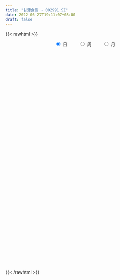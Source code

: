 ```yaml
---
title: "甘源食品 - 002991.SZ"
date: 2022-06-27T19:11:07+08:00
draft: false
---
```

{{< rawhtml >}}
    <div style="text-align: center">
        <label style="padding: 1rem;"><input style="margin-right: .5rem" type="radio" name="period" value="D" checked onclick="period_change(this)">日</label>
        <label style="padding: 1rem;"><input style="margin-right: .5rem" type="radio" name="period" value="W" onclick="period_change(this)">周</label>
        <label style="padding: 1rem;"><input style="margin-right: .5rem" type="radio" name="period" value="M" onclick="period_change(this)">月</label>
    </div>
    <div id="chart" style="height: 700px;"></div> 
    <script type="text/javascript">
        const D_v = [1069.98,306.95,333.64,505.74,1568.28,1370.31,2805.49,1505.31,1991.92,1642.0,183307.6,121573.36,100028.83,58677.5,54937.96,69866.93,44606.75,32695.87,52182.5,48475.71,38626.89,40295.44,35249.53,31366.74,54708.43,38909.88,28443.26,41679.98,21720.42,18620.05,21262.47,15954.54,16467.5,12319.33,15576.87,16632.27,8500.67,6517.7,8953.35,10732.63,6940.89,10409.53,9855.57,6125.04,6877.11,10061.97,9698.46,12466.24,11639.74,6951.44,9451.7,5184.42,14592.97,19679.51,40609.22,15702.66,9950.5,7426.32,6852.98,8890.97,10643.25,11180.83,5460.7,9355.43,7493.28,8143.28,6506.99,11325.42,5671.33,4864.04,13700.92,11274.82,10706.24,6849.2,10700.7,9390.05,6686.0,9166.0,6216.11,9399.93,15261.81,11059.69,8903.32,9504.45,18420.22,12620.0,8902.82,9781.08,12988.66,12303.63,13459.89,9414.42,12759.31,9656.66,10702.65,7345.89,8544.3,15950.74,16237.76,9450.52,9796.23,8852.28,5467.26,10423.66,10581.74,16244.84,11911.42,17457.72,9535.13,8460.43,9177.56,13133.71,11332.1,9082.05,11233.02,12767.8,13823.68,20896.38,21322.7,19530.39,13052.18,13790.77,25418.88,14693.78,22054.88,23314.25,16678.18,23390.44,24941.28,14169.0,15097.89,17269.71,20143.43,12635.41,18152.72,13381.81,13519.7,8811.53,10226.14,12341.0,9528.38,7082.82,6424.14,5402.88,7339.71,6278.14,3455.45,4865.14,5931.83,3994.0,3300.0,3853.0,4982.0,3976.0,2544.0,5085.18,6536.62,4904.0,4130.14,3496.14,2505.38,3423.8,2438.0,5972.0,4406.0,3451.14,6188.42,3638.8,4206.0,2628.14,5695.87,23917.57,7035.0,6424.84,8527.0,6039.8,17299.64,23296.21,16828.86,20195.26,17115.32,10327.92,7216.15,5059.0,7367.0,6637.0,5334.0,6174.27,5218.27,10276.14,7671.42,4907.28,5059.14,3604.0,5842.14,4788.42,5774.0,5057.0,5338.25,6044.62,4570.87,5141.9,6269.14,8349.64,11780.14,9308.77,10380.17,5880.17,8609.8,8864.0,7962.25,9662.0,8851.81,7528.14,9751.28,14536.52,8491.38,6218.14,5711.35,12304.14,7394.0,8991.16,13378.52,10046.26,6025.84,5046.52,7064.0,6187.0,8250.72,7459.8,4788.52,4548.41,5671.0,7682.1,9475.66,3942.0,3905.0,8868.04,7619.7,7962.0,7598.2,8525.4,6416.27,17526.1,13227.68,7365.24,4954.69,6220.52,5696.2,16724.59,35924.64,26897.9,14634.34,9647.82,10420.62,13778.12,8066.53,5971.0,17930.26,8955.07,9690.02,6245.02,5687.0,5765.92,7362.12,4141.16,8072.45,4404.77,7823.2,6803.83,6076.83,5265.3,4304.12,5211.12,2710.0,5254.75,3199.37,4910.92,4473.14,3317.0,3848.01,8056.67,8967.84,5201.96,4169.72,4164.14,9408.87,7024.14,4312.43,7608.0,6255.0,6533.0,4793.19,16892.66,11948.32,14943.76,16079.63,16950.81,15049.28,12208.0,24056.17,19153.18,16888.94,21102.25,25885.94,33625.47,21970.38,17405.68,23019.7,18941.64,10642.0,16308.0,12144.79,9747.02,12843.14,15633.87,26499.65,23148.46,10955.75,10198.65,7485.0,6185.54,7028.79,6628.95,3957.32,7475.9,4934.84,5685.54,7130.15,11201.93,22107.94,10698.14,30589.37,67532.24,72019.13,46963.85,31195.15,33918.89,39292.17,19354.52,19979.37,33738.45,34705.6,23820.0,17531.0,29482.82,33979.7,24326.38,20993.66,17659.52,14993.34,13479.42,26729.01,15224.38,15796.3,9115.09,15723.74,18503.43,11538.95,12332.5,12016.23,8414.29,10692.22,9327.31,7951.85,8489.61,13489.9,16527.78,15954.43,14690.02,7439.63,10245.38,9042.81,4494.08,8107.27,6276.87,14263.77,20217.4,13761.18,13982.7,10081.0,13948.92,8586.64,12985.86,8991.0,6728.61,7694.0,6616.09,8113.44,8880.13,6649.42,12040.17,17963.42,12953.17,16946.74,16164.65,9525.82,7578.03,10310.98,16135.02,19969.81,14137.87,11065.84,13744.55,8303.15,8777.06,11510.43,9798.85,11438.07,13699.97,8775.54,9708.81,9457.66,7668.06,7697.0,8314.64,16919.5,20117.37,10626.17,12163.0,10787.42,10691.31,21397.86,26695.74,16699.62,16134.48,9685.17,7890.69,12922.97,8491.22,10088.37,6808.17,5134.18,4881.0,7182.0,6205.14,4013.0,11431.24,9356.0,4722.99,4012.09,8677.9,13148.62,32042.7,20158.71,19669.0,17850.8,17576.96,18384.25,9584.34,6914.0,5582.0,6020.0,6058.62,6895.0,9464.15,6455.47,5724.01,22529.38,36252.38,25462.43]
const D_histogram = [0.0,0.3561025641,0.9516620937,1.70284814,2.5517143342,3.4587147823,4.3990535659,5.358403624,6.3303454668,7.3137237379,8.3126315676,8.6213584673,8.341682329,6.7807299136,5.3624788074,4.6727066908,3.4075813528,2.1211868764,0.1954690338,-0.3999192007,-0.6641519004,-1.508283686,-2.0746922441,-2.3604945875,-1.7046658026,-1.6518930542,-2.1879802264,-2.959232055,-3.8434690834,-4.685973939,-4.9114077219,-5.0972040582,-4.9049472489,-4.5907812529,-4.1647292405,-3.5677958892,-3.0866672171,-2.8488333119,-2.6009877997,-2.6040967424,-2.5222754802,-2.6238019269,-2.312021729,-2.1721836294,-1.8604211301,-1.46385158,-1.2051630763,-1.237077331,-1.2870990578,-1.199324673,-1.2344575373,-1.174130527,-0.8317338306,-0.8467940607,-1.4724696195,-1.7829228601,-1.8371721465,-1.7895388275,-1.6905056475,-1.5746343952,-1.4104894893,-1.0459789734,-0.7264079906,-0.2560953468,-0.0472234749,0.1924334869,0.1754553628,0.0561875358,0.0620873538,0.0528152497,-0.1008940862,-0.2634559119,-0.4103187217,-0.3970324884,-0.2218945491,-0.1486302483,-0.0731589943,-0.1832507436,-0.2024352905,-0.0527693291,0.2677555315,0.4852293835,0.7041023115,0.9197081542,1.4312978349,1.5756571908,1.5584569759,1.2580163416,0.753361469,0.2564895822,0.1728641567,0.2814057912,0.5104444696,0.5918782547,0.3894688467,0.2798892265,0.1219190279,-0.2109024836,-0.7738739981,-1.1894472949,-1.358588357,-1.3396093111,-1.2223599042,-1.0373042914,-0.669028777,-0.111797901,0.0345798973,-0.2164117986,-0.3767080874,-0.5487542117,-0.4632627626,-0.3135894511,-0.0893380988,0.1675526114,0.4233943972,0.7497177564,1.1071460221,1.6306503062,1.8403532371,1.7169304863,1.3617407392,1.1895064324,1.3233339575,1.3613566659,1.7618130985,1.7741144613,1.5767299208,1.6656576109,1.938345686,2.0720113894,1.9970446717,1.4403304305,0.6784048574,0.0815226279,-0.6590548991,-1.2228207311,-1.6032186977,-1.737238237,-1.9623945168,-1.7331727103,-1.4620704598,-1.1366688568,-1.051438755,-0.9765015681,-0.9550290086,-1.0062210929,-0.9754510985,-0.7312399352,-0.5654089323,-0.3929300621,-0.2020943155,-0.098640875,-0.129183839,-0.1569401117,-0.1122139355,-0.1160434622,0.107343659,0.2601651523,0.4016348343,0.4019371416,0.3281427693,0.4075849573,0.3980135814,0.570284708,0.6707020855,0.7626862259,0.9328072059,0.9245168835,0.7235953416,0.5467513261,0.2481568396,-0.4269205261,-0.8395684714,-1.0169604353,-1.0582558284,-0.9433014052,-0.3284084086,0.2218212883,0.658137568,0.5213265503,0.248254154,0.1000832546,0.0256120911,-0.0645521732,-0.3281575143,-0.5901793016,-0.6274440343,-0.7023321907,-0.7301814449,-0.5014234914,-0.3064730076,-0.1792477484,-0.1970968367,-0.1621774229,-0.1096845185,-0.1207926224,0.019269648,0.0897049123,0.1687620737,0.1638168303,0.1922602193,0.2314054106,0.2778696919,0.3998808716,0.5121581688,0.4504608706,0.2653346568,0.1331990218,0.0172875002,-0.1647429759,-0.3782977109,-0.5931723652,-0.7145716653,-0.7936405314,-0.7713006366,-0.5852572836,-0.5200920818,-0.3886937156,-0.2836870269,-0.2843194906,-0.3115545772,-0.3258842727,-0.220864795,-0.0900756547,-0.0301957277,0.0006766181,0.1349157436,0.1434419318,0.0998413918,0.1481567966,0.1759080389,0.2195468452,0.2033471118,0.1181186567,-0.0189405966,-0.0714919662,-0.0751776002,-0.1442352583,-0.2528706833,-0.3730215508,-0.4568653077,-0.4723108261,-0.4487430719,-0.2247984866,0.0694770426,0.2646145554,0.3497674943,0.3760394236,0.4410291388,0.8264555458,0.9005174568,0.6930769682,0.4863313955,0.3676084295,0.3266728974,0.1367832653,-0.0098281883,-0.0877823412,-0.3411405156,-0.4376616015,-0.3762160869,-0.2704542547,-0.2375700989,-0.0983842371,-0.103859165,-0.0405749695,0.1085298468,0.1916807717,0.3384636687,0.4324245077,0.5250187604,0.5743298271,0.6066577361,0.5550641225,0.4950674781,0.3501341316,0.2225813884,0.1682612324,0.092106464,0.0322136554,0.0174886185,0.0860509308,0.2081312759,0.183297615,0.1470372302,0.1607018654,0.2849861977,0.3661409364,0.3934761009,0.4453752136,0.4081028867,0.2668237559,0.1239508363,0.2476621547,0.2927356222,0.359518869,0.4872813882,0.5854677947,0.5444013554,0.4795072103,0.5845058039,0.646201901,0.7015768615,0.6974338425,0.8218159773,1.0700540944,0.9860776572,0.7847368394,0.7808909442,0.6758910167,0.5018808293,0.2638764129,0.1080413689,0.0116313781,-0.1701400075,-0.4650589754,-0.3970090313,-0.3025925661,-0.3324796743,-0.2981926505,-0.3447774729,-0.4464814505,-0.5055463279,-0.51321567,-0.5183701796,-0.6047360789,-0.5688956656,-0.5693599768,-0.5395650518,-0.3341448921,-0.0867271922,0.1065946527,0.5957812107,1.2810605869,1.6509052937,2.0111275101,2.1988997588,2.4794323435,2.2999704224,2.1471504721,1.9803231151,1.4917742067,0.9201516208,0.4366473404,-0.0598108199,-0.3678335809,-0.4597148218,-0.4332327547,-0.4886787676,-0.4963670254,-0.6978636487,-0.8331836669,-1.0692806414,-1.2758714093,-1.5178771839,-1.6670171278,-1.7080423383,-1.6088893749,-1.6435771656,-1.6768172324,-1.5753120845,-1.5199935402,-1.5670878711,-1.5657566365,-1.6071555017,-1.5074066701,-1.1486748182,-0.7057078146,-0.3776989114,0.0476319668,0.2875572631,0.449095382,0.5411612596,0.561925615,0.5081887183,0.464297783,0.8522081768,0.8566911478,0.7456588122,0.5344358798,0.2900534656,0.2833733526,0.2613733582,0.0388757207,-0.3277091689,-0.5955244464,-0.8039051504,-1.0331150987,-1.2501611684,-1.300489774,-1.2445497748,-1.3295059668,-1.2949019406,-1.2556983259,-1.1298419433,-0.9613538652,-0.6764216976,-0.4754892872,-0.2256130351,0.1048968711,0.3835039401,0.3135189936,0.1096840882,0.1891307328,0.2207278564,0.2871829174,0.1607497356,-0.0107593512,-0.2251183652,-0.3384365911,-0.3057696947,-0.2349481777,-0.0757424466,0.050277346,0.2259954506,0.395695376,0.701796913,0.7470854835,0.5858959038,0.2283757784,0.1048925467,0.0851936284,-0.2202521442,-0.3857888113,-0.1860419773,0.0322229823,0.2186706598,0.3334221099,0.4417708978,0.5534597994,0.7009691608,0.7524715523,0.7304492868,0.6548128495,0.5046486127,0.4306416044,0.3747195132,0.3590135834,0.2204624506,0.0659199395,-0.0256005117,0.0504041365,0.4155732093,0.707045997,0.8939549133,1.0602873633,1.2440683331,1.2412448865,1.1060168356,0.9376787269,0.7852695798,0.6088390201,0.4296806551,0.3191281368,0.1972939949,0.2057902115,0.100416674,-0.0455061688,0.0104414672,0.2288897177,0.4963737962]
const D_fast = [0.0,0.4451282051,1.2786032581,2.4555013394,3.9422961171,5.7139752608,7.7540774359,10.0530284,12.6075566095,15.4193658151,18.4964315367,20.9604980533,22.7662424972,22.9004725602,22.8228411558,23.3012457119,22.8880157121,22.1319179549,20.2550673706,19.559699336,19.1294286612,17.9082259541,16.823144335,15.9472183447,16.1768806789,15.8166801638,14.733597935,13.2225380926,11.3774337934,9.3634354531,7.9101497397,6.4500523889,5.4160723859,4.5825430687,3.9674127709,3.6723971499,3.3818590178,2.907484595,2.5050831572,1.850950029,1.3022024211,0.5447254927,0.2785002583,-0.1247075494,-0.2780503326,-0.2474436775,-0.2900459429,-0.6312295303,-1.0030260216,-1.2150828051,-1.5588300536,-1.7920356751,-1.6575724364,-1.8843311817,-2.8781241453,-3.6343081009,-4.147850424,-4.5476018118,-4.8711950438,-5.1489823902,-5.3374598567,-5.2344440841,-5.096475099,-4.6901862919,-4.4931202886,-4.2053549552,-4.1784692386,-4.2836901816,-4.2622685252,-4.2583368168,-4.4372696742,-4.6656954779,-4.9151379682,-5.001109857,-4.881445555,-4.8453388163,-4.7881573108,-4.9440617461,-5.0138551156,-4.8773814864,-4.4899177429,-4.1511365451,-3.7562380391,-3.310705158,-2.4412910185,-1.9030173649,-1.5306033358,-1.5165398847,-1.8328543901,-2.2656038814,-2.3060132676,-2.1271201854,-1.7704703895,-1.5410670408,-1.6461092371,-1.6857165507,-1.8132069923,-2.1987541247,-2.9551941388,-3.6681292593,-4.1769174106,-4.4928406925,-4.6811812617,-4.7554517217,-4.5544334015,-4.0251520008,-3.8701292281,-4.1752238737,-4.4296971844,-4.7389318616,-4.7692561031,-4.6979801544,-4.4960633268,-4.1972844638,-3.8355940787,-3.3218412803,-2.6876265092,-1.7564596485,-1.0866684084,-0.7808585375,-0.7956130998,-0.6704707985,-0.2058097841,0.1725520908,1.0134617981,1.4692917761,1.6660897159,2.1714318087,2.9287063053,3.5803748561,4.0046693063,3.8080376727,3.2157133139,2.6392117415,1.7338704897,0.8643994748,0.0831968339,-0.4851322647,-1.2008871737,-1.4049585448,-1.4993739092,-1.4581395205,-1.6357691074,-1.8049573125,-2.0222420052,-2.3249893627,-2.5380821429,-2.4766809634,-2.4522021935,-2.3779558389,-2.2376436711,-2.1588504494,-2.2216893731,-2.2886806738,-2.2720079815,-2.3048483737,-2.0546253378,-1.8367625564,-1.5948841659,-1.4940975731,-1.4858562531,-1.3045178258,-1.2145858063,-0.8997435027,-0.6316506038,-0.3489949069,0.0543278745,0.2771667731,0.2571440665,0.2169878826,-0.0195673941,-0.8013748913,-1.4239149544,-1.8555470272,-2.1614063773,-2.2822773055,-1.749486411,-1.1438013921,-0.5429507203,-0.5494301004,-0.7604389583,-0.883589044,-0.9516571847,-1.0579594923,-1.403604212,-1.8131708247,-2.007296566,-2.25776777,-2.4681623854,-2.3647603048,-2.2464280729,-2.1640147508,-2.2311380483,-2.2367629902,-2.2116912155,-2.252997475,-2.1081177926,-2.0152563001,-1.8940086203,-1.8579996561,-1.7814912123,-1.6844946684,-1.5685629641,-1.3465815665,-1.1062647271,-1.0553468077,-1.1741393573,-1.2729752368,-1.3845648834,-1.6077811035,-1.9159102662,-2.2790780117,-2.5791202282,-2.8565992271,-3.0270844914,-2.9873554593,-3.0522132779,-3.0179883406,-2.9839034087,-3.0556157451,-3.1607394759,-3.2565402397,-3.2067369607,-3.098466734,-3.0461357389,-3.0150942386,-2.8471261773,-2.8027395061,-2.8213796982,-2.7360250942,-2.6642968422,-2.5657713246,-2.53113428,-2.586833071,-2.7286274734,-2.7990518345,-2.8215318686,-2.9266483413,-3.0985014371,-3.3119076923,-3.5099677761,-3.6434910011,-3.7321090149,-3.5643640512,-3.2527192614,-2.9914281097,-2.8188332973,-2.6985515121,-2.5233045122,-1.9312642186,-1.6320729434,-1.66624419,-1.7514069138,-1.7782277724,-1.7374950802,-1.893188896,-2.0422573967,-2.1421571349,-2.4808004382,-2.6867369244,-2.7193454315,-2.681197163,-2.7077055319,-2.5931157294,-2.6245554485,-2.5714149954,-2.3951777174,-2.2641065996,-2.0327077855,-1.8306408195,-1.6067918768,-1.4138983532,-1.2299060102,-1.1427335932,-1.078963368,-1.1363631817,-1.2082705778,-1.2205254257,-1.2736535781,-1.3254929729,-1.3358458552,-1.2457708102,-1.0716576461,-1.0506669033,-1.0501679805,-0.9963278789,-0.8007969972,-0.6281070244,-0.5024028346,-0.3391599186,-0.2744065238,-0.3489797156,-0.4608649261,-0.2752380691,-0.156980696,-0.0003177319,0.2492651343,0.4938184895,0.588852389,0.6438350466,0.8949600911,1.1182066635,1.3489758394,1.519191281,1.8490274102,2.3647790508,2.527322028,2.52216542,2.7135422608,2.7775150875,2.7289751075,2.5569397943,2.4281150925,2.3346129462,2.1103065587,1.699122847,1.6679205333,1.686688857,1.5736818301,1.5334206914,1.4006415007,1.1873171604,1.0018657011,0.8658924416,0.731145387,0.493595468,0.387211965,0.2444076595,0.1393113215,0.2611952582,0.48693116,0.7069016682,1.3450335288,2.3505780518,3.133149082,3.9961531759,4.7336503643,5.6340410349,6.0295717194,6.413539387,6.7417928089,6.6261874521,6.2846027714,5.9102603262,5.3988494608,4.9988683046,4.7920583583,4.7102322367,4.5326165319,4.4008365178,4.0248739823,3.6812580474,3.1778409126,2.6522822923,2.0308072218,1.4649129959,0.9968772008,0.6938078205,0.2482257384,-0.2042186365,-0.4965415097,-0.8212213505,-1.2600876491,-1.6501955737,-2.0933833143,-2.3704861503,-2.2989230029,-2.032382953,-1.7987987777,-1.3615599078,-1.0497452957,-0.7759333312,-0.5485771388,-0.3873313796,-0.3140210967,-0.2418375862,0.3591248517,0.5777806097,0.6531629772,0.5755490146,0.4036799669,0.467843192,0.5111865371,0.2984078299,-0.1501043519,-0.5668007411,-0.9761577327,-1.4636464556,-1.9932328174,-2.3686838665,-2.623881311,-3.0412139948,-3.3303354536,-3.6050564205,-3.7616605236,-3.8335109119,-3.7176841686,-3.6356240801,-3.4421510868,-3.0854169628,-2.7109339088,-2.7025391069,-2.8789529902,-2.7522236624,-2.6654445747,-2.5271937843,-2.6134395322,-2.7876384568,-3.0582770621,-3.2562044359,-3.299979963,-3.2878954905,-3.147625371,-3.0090362419,-2.7768192747,-2.5081955053,-2.02664474,-1.7945847986,-1.8093004024,-2.1097265832,-2.2069866782,-2.2053871894,-2.565895998,-2.827879868,-2.6746435284,-2.4483228232,-2.2072074807,-2.0091005032,-1.7903089908,-1.5402551394,-1.2175034878,-0.9778832082,-0.817293152,-0.729226377,-0.7532284605,-0.7195750678,-0.6818172807,-0.6077698146,-0.6912053348,-0.8292678611,-0.9271884402,-0.8385827578,-0.3695203827,0.0987139042,0.5091115489,0.9405158397,1.4353138928,1.7428016677,1.8840778257,1.9501593988,1.9940676466,1.969846842,1.8981086407,1.8673381566,1.7948275135,1.8547712829,1.7745019139,1.6172025289,1.6757605317,1.9514312117,2.3430087391]
const D_slow = [0.0,0.089025641,0.3269411644,0.7526531994,1.390581783,2.2552604785,3.35502387,4.694624776,6.2772111427,8.1056420772,10.1837999691,12.3391395859,14.4245601682,16.1197426466,17.4603623484,18.6285390211,19.4804343593,20.0107310784,20.0595983369,19.9596185367,19.7935805616,19.4165096401,18.8978365791,18.3077129322,17.8815464816,17.468573218,16.9215781614,16.1817701476,15.2209028768,14.0494093921,12.8215574616,11.547256447,10.3210196348,9.1733243216,8.1321420114,7.2401930391,6.4685262349,5.7563179069,5.106070957,4.4550467714,3.8244779013,3.1685274196,2.5905219873,2.04747608,1.5823707974,1.2164079025,0.9151171334,0.6058478006,0.2840730362,-0.0157581321,-0.3243725164,-0.6179051481,-0.8258386058,-1.037537121,-1.4056545258,-1.8513852408,-2.3106782775,-2.7580629843,-3.1806893962,-3.574347995,-3.9269703674,-4.1884651107,-4.3700671084,-4.4340909451,-4.4458968138,-4.3977884421,-4.3539246014,-4.3398777174,-4.324355879,-4.3111520665,-4.3363755881,-4.402239566,-4.5048192465,-4.6040773686,-4.6595510059,-4.6967085679,-4.7149983165,-4.7608110024,-4.8114198251,-4.8246121573,-4.7576732744,-4.6363659286,-4.4603403507,-4.2304133121,-3.8725888534,-3.4786745557,-3.0890603117,-2.7745562263,-2.5862158591,-2.5220934635,-2.4788774244,-2.4085259766,-2.2809148592,-2.1329452955,-2.0355780838,-1.9656057772,-1.9351260202,-1.9878516411,-2.1813201406,-2.4786819644,-2.8183290536,-3.1532313814,-3.4588213574,-3.7181474303,-3.8854046245,-3.9133540998,-3.9047091254,-3.9588120751,-4.052989097,-4.1901776499,-4.3059933405,-4.3843907033,-4.406725228,-4.3648370752,-4.2589884759,-4.0715590368,-3.7947725312,-3.3871099547,-2.9270216454,-2.4977890239,-2.1573538391,-1.8599772309,-1.5291437416,-1.1888045751,-0.7483513005,-0.3048226851,0.0893597951,0.5057741978,0.9903606193,1.5083634667,2.0076246346,2.3677072422,2.5373084566,2.5576891135,2.3929253888,2.087220206,1.6864155316,1.2521059723,0.7615073431,0.3282141655,-0.0373034494,-0.3214706636,-0.5843303524,-0.8284557444,-1.0672129966,-1.3187682698,-1.5626310444,-1.7454410282,-1.8867932613,-1.9850257768,-2.0355493557,-2.0602095744,-2.0925055342,-2.1317405621,-2.159794046,-2.1888049115,-2.1619689968,-2.0969277087,-1.9965190001,-1.8960347147,-1.8139990224,-1.7121027831,-1.6125993877,-1.4700282107,-1.3023526893,-1.1116811328,-0.8784793314,-0.6473501105,-0.4664512751,-0.3297634436,-0.2677242337,-0.3744543652,-0.584346483,-0.8385865919,-1.103150549,-1.3389759003,-1.4210780024,-1.3656226803,-1.2010882883,-1.0707566507,-1.0086931123,-0.9836722986,-0.9772692758,-0.9934073191,-1.0754466977,-1.2229915231,-1.3798525317,-1.5554355793,-1.7379809406,-1.8633368134,-1.9399550653,-1.9847670024,-2.0340412116,-2.0745855673,-2.102006697,-2.1322048526,-2.1273874406,-2.1049612125,-2.062770694,-2.0218164865,-1.9737514316,-1.915900079,-1.846432656,-1.7464624381,-1.6184228959,-1.5058076783,-1.4394740141,-1.4061742586,-1.4018523836,-1.4430381275,-1.5376125553,-1.6859056466,-1.8645485629,-2.0629586957,-2.2557838549,-2.4020981758,-2.5321211962,-2.6292946251,-2.7002163818,-2.7712962545,-2.8491848988,-2.9306559669,-2.9858721657,-3.0083910794,-3.0159400113,-3.0157708567,-2.9820419209,-2.9461814379,-2.92122109,-2.8841818908,-2.8402048811,-2.7853181698,-2.7344813918,-2.7049517277,-2.7096868768,-2.7275598684,-2.7463542684,-2.782413083,-2.8456307538,-2.9388861415,-3.0531024684,-3.171180175,-3.2833659429,-3.3395655646,-3.3221963039,-3.2560426651,-3.1686007915,-3.0745909356,-2.9643336509,-2.7577197645,-2.5325904003,-2.3593211582,-2.2377383093,-2.145836202,-2.0641679776,-2.0299721613,-2.0324292084,-2.0543747937,-2.1396599226,-2.2490753229,-2.3431293446,-2.4107429083,-2.470135433,-2.4947314923,-2.5206962836,-2.5308400259,-2.5037075642,-2.4557873713,-2.3711714541,-2.2630653272,-2.1318106371,-1.9882281803,-1.8365637463,-1.6977977157,-1.5740308462,-1.4864973133,-1.4308519662,-1.3887866581,-1.3657600421,-1.3577066282,-1.3533344736,-1.3318217409,-1.279788922,-1.2339645182,-1.1972052107,-1.1570297443,-1.0857831949,-0.9942479608,-0.8958789356,-0.7845351322,-0.6825094105,-0.6158034715,-0.5848157624,-0.5229002238,-0.4497163182,-0.3598366009,-0.2380162539,-0.0916493052,0.0444510336,0.1643278362,0.3104542872,0.4720047625,0.6473989779,0.8217574385,1.0272114328,1.2947249564,1.5412443707,1.7374285806,1.9326513166,2.1016240708,2.2270942781,2.2930633814,2.3200737236,2.3229815681,2.2804465662,2.1641818224,2.0649295646,1.989281423,1.9061615045,1.8316133418,1.7454189736,1.633798611,1.507412029,1.3791081115,1.2495155666,1.0983315469,0.9561076305,0.8137676363,0.6788763734,0.5953401503,0.5736583523,0.6003070155,0.7492523181,1.0695174648,1.4822437883,1.9850256658,2.5347506055,3.1546086914,3.729601297,4.266388915,4.7614696938,5.1344132454,5.3644511506,5.4736129857,5.4586602808,5.3667018855,5.2517731801,5.1434649914,5.0212952995,4.8972035432,4.722737631,4.5144417143,4.2471215539,3.9281537016,3.5486844056,3.1319301237,2.7049195391,2.3026971954,1.891802904,1.4725985959,1.0787705748,0.6987721897,0.3070002219,-0.0844389372,-0.4862278126,-0.8630794802,-1.1502481847,-1.3266751384,-1.4210998662,-1.4091918745,-1.3373025588,-1.2250287133,-1.0897383984,-0.9492569946,-0.822209815,-0.7061353693,-0.4930833251,-0.2789105381,-0.0924958351,0.0411131349,0.1136265013,0.1844698394,0.249813179,0.2595321091,0.1776048169,0.0287237053,-0.1722525823,-0.4305313569,-0.743071649,-1.0681940925,-1.3793315362,-1.7117080279,-2.0354335131,-2.3493580946,-2.6318185804,-2.8721570467,-3.0412624711,-3.1601347929,-3.2165380516,-3.1903138339,-3.0944378489,-3.0160581005,-2.9886370784,-2.9413543952,-2.8861724311,-2.8143767017,-2.7741892678,-2.7768791056,-2.8331586969,-2.9177678447,-2.9942102684,-3.0529473128,-3.0718829244,-3.0593135879,-3.0028147253,-2.9038908813,-2.728441653,-2.5416702822,-2.3951963062,-2.3381023616,-2.3118792249,-2.2905808178,-2.3456438539,-2.4420910567,-2.488601551,-2.4805458055,-2.4258781405,-2.342522613,-2.2320798886,-2.0937149388,-1.9184726486,-1.7303547605,-1.5477424388,-1.3840392264,-1.2578770733,-1.1502166722,-1.0565367939,-0.966783398,-0.9116677854,-0.8951878005,-0.9015879285,-0.8889868943,-0.785093592,-0.6083320928,-0.3848433644,-0.1197715236,0.1912455597,0.5015567813,0.7780609902,1.0124806719,1.2087980668,1.3610078219,1.4684279856,1.5482100198,1.5975335186,1.6489810714,1.6740852399,1.6627086977,1.6653190645,1.722541494,1.846634943]
const D_data = [['2020-07-31', 46.51, 55.81, 46.51, 55.81],['2020-08-03', 61.39, 61.39, 61.39, 61.39],['2020-08-04', 67.53, 67.53, 67.53, 67.53],['2020-08-05', 74.28, 74.28, 74.28, 74.28],['2020-08-06', 81.71, 81.71, 81.71, 81.71],['2020-08-07', 89.88, 89.88, 89.88, 89.88],['2020-08-10', 98.87, 98.87, 98.87, 98.87],['2020-08-11', 108.76, 108.76, 108.76, 108.76],['2020-08-12', 119.64, 119.64, 119.64, 119.64],['2020-08-13', 131.6, 131.6, 131.6, 131.6],['2020-08-14', 144.76, 144.76, 137.47, 144.76],['2020-08-17', 148.01, 148.07, 140.01, 158.76],['2020-08-18', 145.01, 149.5, 138.07, 150.0],['2020-08-19', 144.94, 136.7, 136.7, 148.0],['2020-08-20', 141.01, 137.68, 136.56, 144.58],['2020-08-21', 136.0, 147.7, 136.0, 150.0],['2020-08-24', 144.5, 141.15, 137.72, 145.5],['2020-08-25', 139.31, 139.0, 137.18, 143.5],['2020-08-26', 141.5, 126.06, 125.1, 141.78],['2020-08-27', 128.3, 138.67, 126.3, 138.67],['2020-08-28', 143.8, 142.9, 136.5, 144.0],['2020-08-31', 140.13, 134.55, 132.05, 140.33],['2020-09-01', 134.01, 135.5, 133.21, 137.78],['2020-09-02', 135.92, 137.58, 132.58, 139.99],['2020-09-03', 136.2, 151.34, 134.5, 151.34],['2020-09-04', 146.96, 146.88, 141.51, 151.2],['2020-09-07', 145.0, 139.1, 138.02, 147.66],['2020-09-08', 137.2, 132.9, 125.19, 137.95],['2020-09-09', 128.5, 126.5, 125.09, 129.52],['2020-09-10', 127.1, 121.0, 120.0, 129.5],['2020-09-11', 118.5, 123.9, 114.57, 124.39],['2020-09-14', 122.37, 121.0, 120.1, 124.18],['2020-09-15', 121.98, 123.3, 118.52, 124.8],['2020-09-16', 122.01, 123.78, 120.8, 124.99],['2020-09-17', 122.59, 124.91, 122.21, 127.0],['2020-09-18', 123.18, 127.82, 123.1, 130.99],['2020-09-21', 127.61, 127.6, 125.0, 129.01],['2020-09-22', 126.32, 124.99, 123.5, 128.55],['2020-09-23', 125.18, 125.02, 123.2, 127.1],['2020-09-24', 123.76, 121.13, 119.8, 124.24],['2020-09-25', 122.05, 120.94, 119.0, 123.8],['2020-09-28', 120.0, 117.02, 115.4, 120.77],['2020-09-29', 117.3, 121.2, 117.19, 121.98],['2020-09-30', 121.51, 118.8, 118.15, 121.89],['2020-10-09', 120.28, 120.82, 118.81, 121.5],['2020-10-12', 120.0, 122.67, 120.0, 123.01],['2020-10-13', 122.08, 121.8, 120.18, 122.76],['2020-10-14', 121.03, 117.9, 116.6, 121.97],['2020-10-15', 118.02, 116.5, 114.9, 118.2],['2020-10-16', 116.6, 117.35, 115.61, 119.16],['2020-10-19', 117.87, 114.95, 113.0, 117.88],['2020-10-20', 113.8, 115.18, 113.0, 115.43],['2020-10-21', 115.0, 118.9, 114.1, 120.96],['2020-10-22', 118.82, 114.5, 111.03, 121.98],['2020-10-23', 112.57, 104.0, 103.05, 112.57],['2020-10-26', 101.4, 103.87, 98.81, 104.9],['2020-10-27', 103.01, 104.34, 101.61, 105.96],['2020-10-28', 105.05, 103.78, 102.61, 105.21],['2020-10-29', 103.0, 103.0, 101.68, 103.87],['2020-10-30', 103.0, 102.0, 101.0, 105.32],['2020-11-02', 100.22, 101.63, 99.88, 103.19],['2020-11-03', 101.62, 104.01, 100.42, 105.46],['2020-11-04', 103.06, 103.98, 103.06, 104.9],['2020-11-05', 105.0, 106.99, 104.13, 107.24],['2020-11-06', 106.02, 104.8, 102.35, 106.8],['2020-11-09', 105.0, 105.83, 104.99, 107.5],['2020-11-10', 105.83, 102.74, 102.0, 105.83],['2020-11-11', 103.01, 100.56, 100.4, 105.98],['2020-11-12', 100.56, 101.25, 99.94, 101.9],['2020-11-13', 101.01, 100.48, 99.41, 101.45],['2020-11-16', 101.47, 97.59, 96.0, 101.47],['2020-11-17', 97.57, 95.85, 94.04, 97.69],['2020-11-18', 95.41, 94.3, 93.99, 96.94],['2020-11-19', 94.2, 94.97, 92.8, 95.49],['2020-11-20', 95.01, 96.6, 94.53, 98.0],['2020-11-23', 96.9, 95.18, 94.06, 97.3],['2020-11-24', 94.85, 94.85, 94.02, 95.43],['2020-11-25', 95.2, 91.65, 91.44, 95.4],['2020-11-26', 91.32, 91.6, 90.9, 92.9],['2020-11-27', 91.9, 93.28, 90.15, 93.82],['2020-11-30', 93.3, 96.1, 91.5, 96.97],['2020-12-01', 95.27, 95.9, 95.0, 97.66],['2020-12-02', 95.89, 96.93, 95.21, 97.64],['2020-12-03', 96.23, 98.1, 96.23, 98.88],['2020-12-04', 97.9, 104.15, 97.41, 104.88],['2020-12-07', 102.53, 102.01, 101.74, 104.49],['2020-12-08', 101.52, 101.12, 100.15, 102.97],['2020-12-09', 101.19, 97.42, 97.11, 101.95],['2020-12-10', 96.65, 93.1, 92.76, 97.42],['2020-12-11', 93.2, 90.52, 88.2, 93.87],['2020-12-14', 89.96, 93.94, 88.81, 94.79],['2020-12-15', 93.95, 96.25, 92.79, 96.5],['2020-12-16', 96.19, 98.66, 95.0, 100.76],['2020-12-17', 98.66, 97.78, 95.78, 99.87],['2020-12-18', 96.89, 93.99, 92.3, 97.17],['2020-12-21', 92.99, 94.29, 91.81, 95.49],['2020-12-22', 93.5, 92.84, 91.6, 95.84],['2020-12-23', 92.63, 89.0, 88.29, 93.3],['2020-12-24', 88.0, 82.99, 82.5, 88.0],['2020-12-25', 82.63, 81.06, 80.8, 83.41],['2020-12-28', 81.21, 81.16, 79.82, 81.79],['2020-12-29', 81.17, 81.6, 80.64, 83.5],['2020-12-30', 81.0, 81.7, 80.7, 82.42],['2020-12-31', 81.7, 81.95, 81.09, 84.1],['2021-01-04', 82.28, 84.52, 81.02, 84.85],['2021-01-05', 83.8, 88.53, 83.23, 89.0],['2021-01-06', 87.9, 84.7, 84.6, 88.4],['2021-01-07', 85.0, 78.8, 77.5, 85.5],['2021-01-08', 77.51, 78.01, 75.07, 78.8],['2021-01-11', 77.42, 76.0, 75.19, 78.17],['2021-01-12', 76.3, 77.98, 75.99, 79.98],['2021-01-13', 77.87, 78.49, 75.3, 80.5],['2021-01-14', 78.42, 79.65, 76.68, 80.48],['2021-01-15', 79.65, 80.77, 79.65, 82.39],['2021-01-18', 80.75, 81.77, 78.01, 82.06],['2021-01-19', 81.01, 84.11, 80.64, 84.71],['2021-01-20', 84.0, 86.54, 83.3, 87.64],['2021-01-21', 86.0, 91.6, 84.53, 91.6],['2021-01-22', 91.0, 90.6, 88.88, 94.9],['2021-01-25', 90.69, 87.7, 86.55, 93.89],['2021-01-26', 86.64, 84.4, 83.47, 89.28],['2021-01-27', 84.4, 86.0, 84.4, 88.16],['2021-01-28', 85.39, 90.5, 85.0, 94.0],['2021-01-29', 90.45, 90.65, 87.6, 91.5],['2021-02-01', 90.0, 97.5, 89.6, 99.6],['2021-02-02', 96.58, 95.1, 94.91, 100.0],['2021-02-03', 95.02, 93.3, 90.85, 95.99],['2021-02-04', 93.37, 97.94, 92.02, 99.5],['2021-02-05', 97.77, 102.78, 96.41, 104.95],['2021-02-08', 102.5, 103.93, 98.33, 104.0],['2021-02-09', 102.49, 103.36, 99.6, 103.64],['2021-02-10', 102.15, 97.3, 97.28, 106.27],['2021-02-18', 97.27, 92.35, 89.55, 97.5],['2021-02-19', 91.01, 91.4, 88.58, 91.76],['2021-02-22', 91.69, 86.09, 85.85, 91.69],['2021-02-23', 85.0, 84.33, 82.65, 86.74],['2021-02-24', 84.97, 83.2, 81.23, 84.99],['2021-02-25', 83.18, 83.76, 81.99, 84.75],['2021-02-26', 82.24, 80.3, 80.0, 83.02],['2021-03-01', 80.3, 84.6, 80.06, 84.84],['2021-03-02', 85.0, 85.22, 83.3, 86.18],['2021-03-03', 85.0, 86.45, 83.89, 86.89],['2021-03-04', 86.3, 83.61, 83.6, 86.3],['2021-03-05', 82.21, 83.0, 81.68, 84.39],['2021-03-08', 82.99, 81.68, 80.0, 83.66],['2021-03-09', 80.97, 79.73, 78.0, 81.78],['2021-03-10', 80.88, 79.7, 78.76, 81.11],['2021-03-11', 80.5, 82.2, 79.38, 82.88],['2021-03-12', 82.0, 81.55, 79.68, 82.86],['2021-03-15', 81.33, 81.89, 80.21, 82.42],['2021-03-16', 81.81, 82.58, 81.54, 83.16],['2021-03-17', 82.49, 81.87, 81.3, 82.5],['2021-03-18', 81.8, 80.0, 79.72, 81.98],['2021-03-19', 79.0, 79.46, 78.58, 80.4],['2021-03-22', 79.3, 80.0, 78.62, 80.74],['2021-03-23', 79.56, 79.1, 78.01, 80.71],['2021-03-24', 78.3, 82.23, 78.3, 82.49],['2021-03-25', 81.21, 82.21, 81.12, 82.99],['2021-03-26', 82.37, 82.84, 81.4, 83.2],['2021-03-29', 83.01, 81.5, 81.26, 83.44],['2021-03-30', 81.5, 80.4, 80.14, 81.66],['2021-03-31', 80.16, 82.38, 79.8, 82.69],['2021-04-01', 82.4, 81.54, 81.19, 82.42],['2021-04-02', 81.99, 84.43, 81.54, 85.54],['2021-04-06', 84.46, 84.57, 83.78, 86.09],['2021-04-07', 84.16, 85.39, 84.1, 85.8],['2021-04-08', 85.0, 87.62, 84.58, 88.3],['2021-04-09', 87.03, 86.46, 85.69, 87.93],['2021-04-12', 86.38, 84.06, 83.89, 87.78],['2021-04-13', 83.44, 83.79, 83.31, 84.68],['2021-04-14', 82.5, 81.25, 80.51, 83.68],['2021-04-15', 77.41, 73.77, 73.13, 79.9],['2021-04-16', 73.0, 73.53, 73.0, 74.25],['2021-04-19', 73.7, 74.03, 73.03, 74.97],['2021-04-20', 73.95, 74.17, 73.88, 75.63],['2021-04-21', 74.01, 75.35, 74.01, 75.8],['2021-04-22', 75.08, 82.89, 75.04, 82.89],['2021-04-23', 82.83, 85.0, 80.96, 87.8],['2021-04-26', 84.34, 86.42, 84.03, 88.65],['2021-04-27', 84.08, 80.36, 79.4, 84.14],['2021-04-28', 81.5, 77.7, 75.51, 81.57],['2021-04-29', 77.44, 78.12, 76.95, 80.6],['2021-04-30', 78.6, 78.35, 77.45, 79.65],['2021-05-06', 77.5, 77.55, 77.07, 79.24],['2021-05-07', 77.22, 74.11, 73.88, 78.36],['2021-05-10', 74.08, 72.17, 71.2, 74.1],['2021-05-11', 72.17, 73.5, 71.6, 73.66],['2021-05-12', 72.99, 71.98, 71.6, 73.34],['2021-05-13', 71.01, 71.48, 70.56, 71.49],['2021-05-14', 71.68, 74.49, 71.68, 76.0],['2021-05-17', 73.86, 74.62, 73.51, 75.87],['2021-05-18', 75.0, 74.17, 72.73, 75.3],['2021-05-19', 73.88, 72.21, 72.21, 74.23],['2021-05-20', 72.27, 72.48, 72.0, 73.14],['2021-05-21', 72.96, 72.53, 72.02, 74.79],['2021-05-24', 72.4, 71.45, 70.61, 72.4],['2021-05-25', 71.61, 73.35, 70.79, 73.8],['2021-05-26', 73.05, 72.79, 71.88, 73.16],['2021-05-27', 72.76, 73.11, 72.01, 73.68],['2021-05-28', 73.48, 72.1, 72.02, 73.56],['2021-05-31', 71.72, 72.44, 70.86, 72.62],['2021-06-01', 72.3, 72.65, 71.7, 73.63],['2021-06-02', 72.66, 72.91, 72.14, 73.99],['2021-06-03', 72.93, 74.33, 71.84, 74.85],['2021-06-04', 73.86, 74.97, 73.6, 76.99],['2021-06-07', 75.0, 73.09, 72.7, 75.2],['2021-06-08', 73.0, 70.95, 70.5, 73.0],['2021-06-09', 70.5, 70.71, 70.0, 71.2],['2021-06-10', 70.35, 70.1, 69.68, 70.84],['2021-06-11', 70.03, 68.2, 67.99, 70.09],['2021-06-15', 68.04, 66.3, 65.55, 68.33],['2021-06-16', 66.3, 64.5, 63.92, 66.69],['2021-06-17', 64.05, 63.98, 63.5, 64.69],['2021-06-18', 63.85, 63.08, 62.69, 63.85],['2021-06-21', 63.0, 63.26, 62.6, 64.48],['2021-06-22', 63.34, 65.0, 62.85, 65.3],['2021-06-23', 64.59, 63.37, 63.06, 64.89],['2021-06-24', 63.35, 64.0, 63.11, 64.45],['2021-06-25', 64.05, 63.66, 63.3, 64.46],['2021-06-28', 63.6, 62.0, 61.73, 63.87],['2021-06-29', 61.55, 60.95, 60.81, 61.89],['2021-06-30', 60.9, 60.33, 59.94, 61.02],['2021-07-01', 60.33, 61.43, 59.91, 62.6],['2021-07-02', 61.2, 61.84, 60.6, 62.5],['2021-07-05', 61.3, 60.99, 60.46, 61.56],['2021-07-06', 61.02, 60.43, 60.01, 61.28],['2021-07-07', 60.33, 61.8, 60.2, 62.21],['2021-07-08', 61.5, 60.3, 60.2, 61.9],['2021-07-09', 60.01, 59.23, 58.47, 60.18],['2021-07-12', 59.53, 60.08, 58.73, 60.67],['2021-07-13', 60.17, 59.75, 59.4, 60.69],['2021-07-14', 59.83, 59.9, 59.45, 60.44],['2021-07-15', 58.88, 59.0, 58.4, 60.06],['2021-07-16', 59.2, 57.6, 57.03, 59.93],['2021-07-19', 57.3, 56.0, 55.05, 57.5],['2021-07-20', 55.96, 56.12, 55.5, 56.33],['2021-07-21', 55.9, 56.13, 55.81, 57.1],['2021-07-22', 55.89, 54.63, 54.07, 55.98],['2021-07-23', 54.5, 53.09, 52.55, 54.5],['2021-07-26', 53.0, 51.66, 50.96, 53.0],['2021-07-27', 51.66, 50.8, 50.06, 52.1],['2021-07-28', 50.28, 50.57, 48.99, 50.88],['2021-07-29', 50.6, 50.25, 50.06, 51.75],['2021-07-30', 50.3, 52.69, 49.01, 53.39],['2021-08-02', 51.67, 54.44, 51.35, 55.25],['2021-08-03', 54.0, 54.19, 53.81, 54.99],['2021-08-04', 54.28, 53.36, 53.11, 54.33],['2021-08-05', 53.6, 52.77, 52.5, 54.74],['2021-08-06', 52.98, 53.4, 51.8, 53.64],['2021-08-09', 53.45, 58.74, 53.0, 58.74],['2021-08-10', 54.44, 56.4, 54.42, 58.74],['2021-08-11', 55.0, 52.8, 52.77, 55.4],['2021-08-12', 52.61, 51.83, 51.69, 53.93],['2021-08-13', 51.32, 52.08, 50.86, 52.39],['2021-08-16', 51.7, 52.6, 51.52, 53.39],['2021-08-17', 51.65, 50.0, 49.86, 52.1],['2021-08-18', 50.0, 49.39, 49.22, 50.49],['2021-08-19', 49.4, 49.31, 49.05, 49.84],['2021-08-20', 48.23, 45.74, 44.99, 48.48],['2021-08-23', 45.46, 46.13, 45.21, 46.24],['2021-08-24', 46.13, 47.36, 46.03, 47.91],['2021-08-25', 47.2, 47.77, 47.0, 48.15],['2021-08-26', 47.47, 46.68, 46.38, 47.77],['2021-08-27', 46.68, 47.99, 46.32, 48.2],['2021-08-30', 48.5, 46.1, 45.75, 48.5],['2021-08-31', 46.1, 46.7, 46.1, 47.39],['2021-09-01', 46.85, 48.02, 45.3, 48.49],['2021-09-02', 48.41, 47.59, 47.5, 48.66],['2021-09-03', 47.39, 48.88, 46.66, 49.4],['2021-09-06', 48.75, 48.85, 48.1, 49.59],['2021-09-07', 48.84, 49.41, 48.63, 49.98],['2021-09-08', 49.49, 49.4, 49.1, 50.3],['2021-09-09', 49.41, 49.61, 49.02, 50.28],['2021-09-10', 49.61, 48.72, 48.31, 50.1],['2021-09-13', 48.51, 48.5, 48.41, 49.17],['2021-09-14', 48.51, 47.0, 46.9, 49.48],['2021-09-15', 47.01, 46.5, 46.41, 47.3],['2021-09-16', 46.5, 46.88, 46.01, 47.44],['2021-09-17', 47.55, 46.16, 45.4, 47.6],['2021-09-22', 45.52, 45.85, 45.49, 46.38],['2021-09-23', 45.83, 46.04, 45.83, 46.89],['2021-09-24', 46.4, 47.08, 46.14, 48.0],['2021-09-27', 47.08, 48.2, 46.64, 48.49],['2021-09-28', 48.0, 46.6, 46.0, 48.0],['2021-09-29', 46.51, 46.25, 46.0, 46.99],['2021-09-30', 46.4, 46.77, 46.4, 47.4],['2021-10-08', 46.85, 48.55, 46.71, 48.88],['2021-10-11', 49.33, 48.68, 48.11, 50.13],['2021-10-12', 48.27, 48.47, 47.8, 48.85],['2021-10-13', 48.8, 49.21, 48.12, 49.48],['2021-10-14', 49.6, 48.37, 48.31, 49.77],['2021-10-15', 48.37, 46.76, 46.73, 48.43],['2021-10-18', 46.7, 46.04, 45.51, 46.7],['2021-10-19', 46.03, 49.4, 45.56, 49.6],['2021-10-20', 48.77, 49.02, 48.12, 50.43],['2021-10-21', 49.22, 49.8, 48.92, 50.7],['2021-10-22', 49.81, 51.39, 49.06, 51.48],['2021-10-25', 51.4, 52.04, 50.47, 52.27],['2021-10-26', 52.0, 50.9, 50.5, 52.09],['2021-10-27', 50.58, 50.74, 49.92, 51.88],['2021-10-28', 50.15, 53.44, 50.0, 54.01],['2021-10-29', 53.0, 53.9, 52.31, 54.29],['2021-11-01', 53.7, 54.76, 52.56, 55.69],['2021-11-02', 54.0, 54.82, 53.99, 56.5],['2021-11-03', 54.79, 57.5, 54.45, 57.5],['2021-11-04', 57.0, 60.99, 56.78, 61.86],['2021-11-05', 60.5, 58.3, 58.2, 60.7],['2021-11-08', 57.8, 57.0, 55.71, 58.8],['2021-11-09', 57.0, 59.81, 56.13, 59.81],['2021-11-10', 60.0, 59.12, 57.45, 60.79],['2021-11-11', 59.12, 58.28, 57.68, 59.88],['2021-11-12', 57.75, 56.99, 56.52, 59.0],['2021-11-15', 57.24, 57.43, 56.61, 58.6],['2021-11-16', 57.14, 57.87, 56.6, 57.95],['2021-11-17', 57.81, 56.31, 55.98, 58.24],['2021-11-18', 56.0, 53.66, 53.64, 56.38],['2021-11-19', 54.18, 57.55, 48.29, 58.23],['2021-11-22', 57.55, 58.33, 57.0, 59.8],['2021-11-23', 58.2, 56.97, 56.7, 58.2],['2021-11-24', 57.0, 57.8, 56.39, 58.15],['2021-11-25', 57.64, 56.75, 56.74, 58.86],['2021-11-26', 57.26, 55.58, 55.4, 57.26],['2021-11-29', 54.5, 55.52, 54.2, 56.17],['2021-11-30', 55.52, 55.78, 54.8, 56.13],['2021-12-01', 55.78, 55.55, 55.36, 55.97],['2021-12-02', 56.0, 54.0, 53.88, 56.48],['2021-12-03', 54.12, 55.07, 53.8, 55.2],['2021-12-06', 55.04, 54.38, 54.01, 55.9],['2021-12-07', 54.7, 54.5, 54.1, 55.46],['2021-12-08', 54.5, 57.08, 54.42, 57.82],['2021-12-09', 57.7, 58.75, 57.52, 61.52],['2021-12-10', 58.48, 59.36, 58.0, 59.97],['2021-12-13', 60.38, 65.3, 60.0, 65.3],['2021-12-14', 68.99, 71.83, 68.81, 71.83],['2021-12-15', 70.31, 72.1, 68.54, 76.78],['2021-12-16', 72.8, 75.68, 72.8, 78.5],['2021-12-17', 75.99, 77.02, 72.98, 78.74],['2021-12-20', 76.16, 81.74, 76.0, 82.98],['2021-12-21', 81.1, 78.66, 76.0, 82.3],['2021-12-22', 79.32, 80.45, 77.6, 82.3],['2021-12-23', 81.9, 81.71, 79.98, 84.78],['2021-12-24', 81.6, 78.0, 76.0, 81.69],['2021-12-27', 78.0, 75.8, 73.54, 78.67],['2021-12-28', 75.75, 75.36, 74.34, 77.44],['2021-12-29', 76.14, 73.47, 72.59, 76.87],['2021-12-30', 73.66, 74.25, 72.06, 74.29],['2021-12-31', 73.92, 76.3, 73.13, 79.8],['2022-01-04', 76.24, 77.99, 73.28, 79.79],['2022-01-05', 76.15, 77.24, 76.1, 80.8],['2022-01-06', 78.0, 77.98, 76.3, 80.18],['2022-01-07', 77.98, 75.19, 74.08, 78.61],['2022-01-10', 74.72, 75.15, 72.52, 75.88],['2022-01-11', 74.82, 72.74, 69.44, 75.36],['2022-01-12', 72.37, 71.55, 70.36, 73.65],['2022-01-13', 72.0, 69.3, 68.05, 72.0],['2022-01-14', 69.28, 68.6, 68.23, 70.77],['2022-01-17', 68.6, 68.5, 66.66, 68.9],['2022-01-18', 68.86, 69.44, 66.75, 70.5],['2022-01-19', 69.12, 66.93, 66.9, 69.7],['2022-01-20', 67.54, 65.67, 65.29, 68.76],['2022-01-21', 65.82, 66.42, 64.81, 66.99],['2022-01-24', 66.4, 65.15, 64.9, 67.5],['2022-01-25', 65.15, 62.72, 62.7, 65.38],['2022-01-26', 61.36, 61.96, 60.55, 63.49],['2022-01-27', 61.96, 60.0, 59.73, 63.58],['2022-01-28', 59.9, 60.58, 59.79, 62.17],['2022-02-07', 61.73, 63.86, 60.58, 65.5],['2022-02-08', 64.65, 66.17, 62.2, 67.9],['2022-02-09', 66.11, 66.19, 64.03, 68.0],['2022-02-10', 67.0, 69.12, 67.0, 70.19],['2022-02-11', 69.73, 68.54, 67.2, 69.73],['2022-02-14', 68.36, 68.76, 66.54, 69.0],['2022-02-15', 69.04, 68.81, 67.45, 71.6],['2022-02-16', 68.96, 68.52, 67.62, 69.25],['2022-02-17', 68.6, 67.8, 67.57, 69.89],['2022-02-18', 67.8, 67.94, 66.8, 68.45],['2022-02-21', 70.41, 74.73, 67.73, 74.73],['2022-02-22', 75.0, 71.62, 70.4, 75.87],['2022-02-23', 72.0, 70.5, 69.69, 73.88],['2022-02-24', 69.14, 68.88, 67.48, 72.69],['2022-02-25', 69.94, 67.57, 66.97, 69.94],['2022-02-28', 67.63, 70.12, 65.23, 70.77],['2022-03-01', 70.12, 70.1, 69.29, 71.0],['2022-03-02', 69.76, 67.08, 65.53, 69.82],['2022-03-03', 67.0, 63.59, 63.32, 67.38],['2022-03-04', 63.5, 62.75, 62.0, 64.69],['2022-03-07', 62.65, 61.63, 60.23, 62.97],['2022-03-08', 61.58, 59.4, 58.93, 62.44],['2022-03-09', 59.45, 57.34, 55.11, 60.0],['2022-03-10', 58.68, 57.55, 56.68, 59.8],['2022-03-11', 57.2, 57.7, 55.8, 58.0],['2022-03-14', 56.58, 54.6, 54.3, 56.95],['2022-03-15', 54.0, 54.64, 53.4, 55.88],['2022-03-16', 54.68, 53.56, 51.77, 55.0],['2022-03-17', 54.08, 53.78, 53.01, 56.0],['2022-03-18', 53.26, 53.88, 51.6, 55.2],['2022-03-21', 53.88, 55.49, 53.13, 55.49],['2022-03-22', 55.12, 54.85, 53.5, 55.39],['2022-03-23', 54.55, 55.95, 53.6, 56.06],['2022-03-24', 56.0, 58.03, 54.65, 58.34],['2022-03-25', 58.35, 58.78, 55.08, 58.89],['2022-03-28', 57.15, 54.82, 54.35, 57.3],['2022-03-29', 54.38, 52.14, 51.81, 54.98],['2022-03-30', 52.98, 55.05, 52.2, 55.47],['2022-03-31', 55.0, 54.5, 53.9, 55.5],['2022-04-01', 54.5, 55.0, 54.03, 56.16],['2022-04-06', 55.11, 52.2, 52.01, 55.11],['2022-04-07', 52.02, 50.49, 50.3, 52.22],['2022-04-08', 50.59, 48.41, 48.06, 50.59],['2022-04-11', 48.22, 48.15, 47.37, 50.1],['2022-04-12', 48.12, 49.08, 46.95, 49.67],['2022-04-13', 48.49, 49.19, 47.78, 50.8],['2022-04-14', 49.21, 50.36, 48.1, 51.06],['2022-04-15', 50.1, 50.27, 49.53, 51.01],['2022-04-18', 49.69, 51.39, 49.0, 51.85],['2022-04-19', 50.98, 52.08, 50.72, 52.4],['2022-04-20', 52.15, 55.12, 51.68, 56.32],['2022-04-21', 55.75, 53.01, 52.17, 58.68],['2022-04-22', 53.05, 50.29, 50.1, 53.49],['2022-04-25', 49.33, 46.41, 46.33, 50.01],['2022-04-26', 46.2, 47.84, 46.2, 49.97],['2022-04-27', 47.84, 48.5, 45.12, 48.5],['2022-04-28', 46.5, 43.65, 43.65, 48.48],['2022-04-29', 43.08, 43.54, 41.78, 44.0],['2022-05-05', 43.4, 47.63, 43.1, 47.8],['2022-05-06', 46.55, 48.58, 46.06, 49.55],['2022-05-09', 48.58, 49.03, 47.82, 49.84],['2022-05-10', 49.0, 48.83, 47.65, 49.57],['2022-05-11', 49.83, 49.34, 48.74, 52.2],['2022-05-12', 49.34, 50.07, 48.41, 50.64],['2022-05-13', 50.0, 51.44, 49.32, 52.11],['2022-05-16', 51.44, 51.1, 51.0, 52.05],['2022-05-17', 51.1, 50.62, 49.68, 51.65],['2022-05-18', 50.77, 50.03, 49.93, 51.44],['2022-05-19', 49.68, 48.76, 48.11, 49.99],['2022-05-20', 48.52, 49.31, 48.21, 50.4],['2022-05-23', 49.29, 49.35, 48.85, 50.2],['2022-05-24', 48.97, 49.81, 47.91, 52.0],['2022-05-25', 49.19, 47.95, 47.5, 49.59],['2022-05-26', 47.84, 46.94, 46.35, 47.85],['2022-05-27', 46.94, 46.95, 46.7, 47.87],['2022-05-30', 47.22, 48.89, 46.44, 49.31],['2022-05-31', 48.46, 53.78, 48.45, 53.78],['2022-06-01', 54.39, 54.99, 53.82, 58.0],['2022-06-02', 56.0, 55.55, 53.29, 56.3],['2022-06-06', 55.37, 57.0, 54.25, 58.3],['2022-06-07', 57.0, 59.1, 56.3, 60.29],['2022-06-08', 58.63, 58.3, 57.19, 59.49],['2022-06-09', 58.27, 57.3, 55.58, 59.02],['2022-06-10', 57.3, 57.01, 55.91, 57.5],['2022-06-13', 57.01, 57.19, 56.33, 57.77],['2022-06-14', 56.49, 56.74, 55.61, 57.5],['2022-06-15', 56.93, 56.36, 55.6, 57.2],['2022-06-16', 55.82, 56.95, 55.73, 57.8],['2022-06-17', 55.86, 56.61, 55.72, 57.6],['2022-06-20', 56.61, 58.33, 56.13, 58.8],['2022-06-21', 58.28, 57.0, 56.7, 58.5],['2022-06-22', 57.49, 56.07, 55.97, 57.49],['2022-06-23', 57.1, 58.58, 55.35, 60.76],['2022-06-24', 58.03, 61.7, 57.38, 62.28],['2022-06-27', 62.23, 64.18, 61.7, 67.07]]
const W_v = [1069.98,4084.92,191252.32,405084.58,216587.72,200530.02,131726.18,76950.51,41645.24,26390.14,6877.11,50817.85,89517.82,48823.43,44133.49,36511.06,53231.88,40858.09,63149.49,56596.19,55992.93,57529.21,34539.43,65730.85,51185.85,80043.58,86486.0,110379.03,46536.6,32778.84,64091.9,40779.22,27870.27,20105.0,23199.94,17835.32,17684.36,43482.58,61587.49,71683.51,12426.0,33639.68,27083.98,27002.29,36111.69,43042.91,34004.2,44708.67,52114.08,32574.08,30149.83,33810.4,48027.97,37464.33,103829.29,56166.53,36343.03,31803.7,27661.2,20548.18,15221.68,22503.66,9408.87,31732.57,64657.56,87417.44,119472.98,86317.02,76868.47,57973.4,30025.8,56823.7,248299.74,146283.4,139519.12,77972.9,80344.2,70114.85,44875.28,68101.76,38166.41,72306.05,51241.03,37953.08,76068.15,63519.66,56028.47,32747.35,49310.04,63674.68,81735.33,32834.1,49078.42,30210.49,33535.32,74027.93,83065.35,31469.62,80425.39,25462.43]
const W_histogram = [0.0,2.1742678063,6.9204358276,9.6993565757,10.5835137136,10.7699178699,8.7641413234,7.1862144086,5.253563285,3.4904124579,2.1834545383,0.87560688,-0.9967531176,-2.3981840218,-3.1191896371,-3.8231940598,-4.4428437845,-4.9312745248,-4.3950433796,-4.798199709,-4.6667936685,-5.2431959323,-5.3391123516,-5.4249118541,-5.0599296984,-3.9688158137,-3.0948656396,-1.6248721807,-0.9784754717,-0.9067517089,-1.5287668748,-1.6688289688,-1.760509634,-1.8538904523,-1.5901337043,-1.2269659951,-0.789650997,-1.2816991659,-0.7703879362,-0.8116144518,-1.0413493563,-1.079983531,-1.1436860355,-1.1195137756,-0.8283805767,-0.9984973486,-1.3412239414,-1.4073551272,-1.4466097105,-1.5140796082,-1.5297052306,-1.6923251088,-1.6724055865,-1.4644687612,-1.2757987619,-1.4265520978,-1.2307015327,-0.9118601724,-0.5975749887,-0.4544212758,-0.2029126194,0.0252930693,0.3602512595,0.5159106423,0.9595626211,1.4229853254,1.9918786666,2.228117876,2.3577325704,2.2468900291,2.0791967724,2.1862472225,3.3081492095,3.9353099492,4.0394989511,3.8388832261,3.0992680221,2.3349622766,1.3563526473,1.1723141878,0.9469940009,0.7201305553,0.2185624546,-0.4440683841,-1.0934061751,-1.1413906589,-1.3612789757,-1.853611381,-1.9474135701,-1.8994934267,-2.1929727783,-1.9276415619,-1.4606968302,-1.2069835864,-1.1121468787,-0.4198859996,0.1558382023,0.5092830172,1.0540774728,1.521280592]
const W_fast = [0.0,2.7178347578,9.1941117361,14.3978716281,17.9279071944,20.8067908182,20.9920496025,21.2106762898,20.5914159875,19.7008682749,18.9397739899,17.8508280516,15.7292797745,13.7283028649,12.2274998403,10.5676969027,8.8373362319,7.1160868604,6.5535571606,4.950850904,3.9155585274,2.0283572805,0.5976627733,-0.8443646927,-1.7443649616,-1.6454550303,-1.5452212661,-0.4814458524,-0.0796680114,-0.2346321757,-1.2388390603,-1.7961083965,-2.3279164703,-2.8847699016,-3.0185465797,-2.9621203693,-2.7222181205,-3.5346910809,-3.2159768352,-3.4601069637,-3.9501792073,-4.2588092647,-4.6084332782,-4.8641394622,-4.7801014074,-5.1998425165,-5.8778750946,-6.2958450622,-6.6967520731,-7.1427418729,-7.5407938029,-8.1264949583,-8.5246768326,-8.6828571977,-8.8131368888,-9.3205282492,-9.4323530672,-9.3414767501,-9.1765853136,-9.1470369195,-8.946256418,-8.711727462,-8.2867064569,-8.0020694136,-7.3185267794,-6.4993577438,-5.4324947359,-4.6392260576,-3.9201782206,-3.4692982546,-3.1171923182,-2.4635800625,-0.5146407731,1.096347454,2.2104111936,2.9695162751,3.0047180766,2.8241529003,2.1846314328,2.2936715203,2.3050998336,2.2582690268,1.8113415398,1.037693605,0.1150042703,-0.2183278782,-0.778535939,-1.7342711896,-2.3149267712,-2.7418799845,-3.5836025307,-3.8001817047,-3.6984111806,-3.7464438334,-3.9296438454,-3.3423544662,-2.7276707137,-2.2469051444,-1.4385913207,-0.5910680535]
const W_slow = [0.0,0.5435669516,2.2736759085,4.6985150524,7.3443934808,10.0368729483,12.2279082791,14.0244618813,15.3378527025,16.210455817,16.7563194516,16.9752211716,16.7260328922,16.1264868867,15.3466894774,14.3908909625,13.2801800164,12.0473613852,10.9486005403,9.749050613,8.5823521959,7.2715532128,5.9367751249,4.5805471614,3.3155647368,2.3233607834,1.5496443735,1.1434263283,0.8988074604,0.6721195331,0.2899278145,-0.1272794277,-0.5674068362,-1.0308794493,-1.4284128754,-1.7351543742,-1.9325671234,-2.2529919149,-2.445588899,-2.6484925119,-2.908829851,-3.1788257337,-3.4647472426,-3.7446256865,-3.9517208307,-4.2013451679,-4.5366511532,-4.888489935,-5.2501423626,-5.6286622647,-6.0110885723,-6.4341698495,-6.8522712461,-7.2183884364,-7.5373381269,-7.8939761514,-8.2016515345,-8.4296165776,-8.5790103248,-8.6926156438,-8.7433437986,-8.7370205313,-8.6469577164,-8.5179800558,-8.2780894006,-7.9223430692,-7.4243734026,-6.8673439336,-6.277910791,-5.7161882837,-5.1963890906,-4.649827285,-3.8227899826,-2.8389624953,-1.8290877575,-0.869366951,-0.0945499455,0.4891906237,0.8282787855,1.1213573325,1.3581058327,1.5381384715,1.5927790852,1.4817619891,1.2084104454,0.9230627806,0.5827430367,0.1193401915,-0.3675132011,-0.8423865577,-1.3906297523,-1.8725401428,-2.2377143504,-2.539460247,-2.8174969667,-2.9224684666,-2.883508916,-2.7561881617,-2.4926687935,-2.1123486455]
const W_data = [['2020-07-31', 46.51, 55.81, 46.51, 55.81],['2020-08-07', 61.39, 89.88, 61.39, 89.88],['2020-08-14', 98.87, 144.76, 98.87, 144.76],['2020-08-21', 148.01, 147.7, 136.0, 158.76],['2020-08-28', 144.5, 142.9, 125.1, 145.5],['2020-09-04', 140.13, 146.88, 132.05, 151.34],['2020-09-11', 145.0, 123.9, 114.57, 147.66],['2020-09-18', 122.37, 127.82, 118.52, 130.99],['2020-09-25', 127.61, 120.94, 119.0, 129.01],['2020-09-30', 120.0, 118.8, 115.4, 121.98],['2020-10-09', 120.28, 120.82, 118.81, 121.5],['2020-10-16', 120.0, 117.35, 114.9, 123.01],['2020-10-23', 117.87, 104.0, 103.05, 121.98],['2020-10-30', 101.4, 102.0, 98.81, 105.96],['2020-11-06', 100.22, 104.8, 99.88, 107.24],['2020-11-13', 105.0, 100.48, 99.41, 107.5],['2020-11-20', 101.47, 96.6, 92.8, 101.47],['2020-11-27', 96.9, 93.28, 90.15, 97.3],['2020-12-04', 93.3, 104.15, 91.5, 104.88],['2020-12-11', 102.53, 90.52, 88.2, 104.49],['2020-12-18', 89.96, 93.99, 88.81, 100.76],['2020-12-25', 92.99, 81.06, 80.8, 95.84],['2020-12-31', 81.21, 81.95, 79.82, 84.1],['2021-01-08', 82.28, 78.01, 75.07, 89.0],['2021-01-15', 77.42, 80.77, 75.19, 82.39],['2021-01-22', 80.75, 90.6, 78.01, 94.9],['2021-01-29', 90.69, 90.65, 83.47, 94.0],['2021-02-05', 90.0, 102.78, 89.6, 104.95],['2021-02-10', 102.5, 97.3, 97.28, 106.27],['2021-02-19', 97.27, 91.4, 88.58, 97.5],['2021-02-26', 91.69, 80.3, 80.0, 91.69],['2021-03-05', 80.3, 83.0, 80.06, 86.89],['2021-03-12', 82.99, 81.55, 78.0, 83.66],['2021-03-19', 81.33, 79.46, 78.58, 83.16],['2021-03-26', 79.3, 82.84, 78.01, 83.2],['2021-04-02', 83.01, 84.43, 79.8, 85.54],['2021-04-09', 84.46, 86.46, 83.78, 88.3],['2021-04-16', 86.38, 73.53, 73.0, 87.78],['2021-04-23', 73.7, 85.0, 73.03, 87.8],['2021-04-30', 84.34, 78.35, 75.51, 88.65],['2021-05-07', 77.5, 74.11, 73.88, 79.24],['2021-05-14', 74.08, 74.49, 70.56, 76.0],['2021-05-21', 73.86, 72.53, 72.0, 75.87],['2021-05-28', 72.4, 72.1, 70.61, 73.8],['2021-06-04', 71.72, 74.97, 70.86, 76.99],['2021-06-11', 75.0, 68.2, 67.99, 75.2],['2021-06-18', 68.04, 63.08, 62.69, 68.33],['2021-06-25', 63.0, 63.66, 62.6, 65.3],['2021-07-02', 63.6, 61.84, 59.91, 63.87],['2021-07-09', 61.3, 59.23, 58.47, 62.21],['2021-07-16', 59.53, 57.6, 57.03, 60.69],['2021-07-23', 57.3, 53.09, 52.55, 57.5],['2021-07-30', 53.0, 52.69, 48.99, 53.39],['2021-08-06', 51.67, 53.4, 51.35, 55.25],['2021-08-13', 53.45, 52.08, 50.86, 58.74],['2021-08-20', 51.7, 45.74, 44.99, 53.39],['2021-08-27', 45.46, 47.99, 45.21, 48.2],['2021-09-03', 48.5, 48.88, 45.3, 49.4],['2021-09-10', 48.75, 48.72, 48.1, 50.3],['2021-09-17', 48.51, 46.16, 45.4, 49.48],['2021-09-24', 45.52, 47.08, 45.49, 48.0],['2021-09-30', 47.08, 46.77, 46.0, 48.49],['2021-10-08', 46.85, 48.55, 46.71, 48.88],['2021-10-15', 49.33, 46.76, 46.73, 50.13],['2021-10-22', 46.7, 51.39, 45.51, 51.48],['2021-10-29', 51.4, 53.9, 49.92, 54.29],['2021-11-05', 53.7, 58.3, 52.56, 61.86],['2021-11-12', 57.8, 56.99, 55.71, 60.79],['2021-11-19', 57.24, 57.55, 48.29, 58.6],['2021-11-26', 57.55, 55.58, 55.4, 59.8],['2021-12-03', 54.5, 55.07, 53.8, 56.48],['2021-12-10', 55.04, 59.36, 54.01, 61.52],['2021-12-17', 60.38, 77.02, 60.0, 78.74],['2021-12-24', 76.16, 78.0, 76.0, 84.78],['2021-12-31', 78.0, 76.3, 72.06, 79.8],['2022-01-07', 76.24, 75.19, 73.28, 80.8],['2022-01-14', 74.72, 68.6, 68.05, 75.88],['2022-01-21', 68.6, 66.42, 64.81, 70.5],['2022-01-28', 66.4, 60.58, 59.73, 67.5],['2022-02-11', 61.73, 68.54, 60.58, 70.19],['2022-02-18', 68.36, 67.94, 66.54, 71.6],['2022-02-25', 70.41, 67.57, 66.97, 75.87],['2022-03-04', 67.63, 62.75, 62.0, 71.0],['2022-03-11', 62.65, 57.7, 55.11, 62.97],['2022-03-18', 56.58, 53.88, 51.6, 56.95],['2022-03-25', 53.88, 58.78, 53.13, 58.89],['2022-04-01', 57.15, 55.0, 51.81, 57.3],['2022-04-08', 55.11, 48.41, 48.06, 55.11],['2022-04-15', 48.22, 50.27, 46.95, 51.06],['2022-04-22', 49.69, 50.29, 49.0, 58.68],['2022-04-29', 49.33, 43.54, 41.78, 50.01],['2022-05-06', 43.4, 48.58, 43.1, 49.55],['2022-05-13', 48.58, 51.44, 47.65, 52.2],['2022-05-20', 51.44, 49.31, 48.11, 52.05],['2022-05-27', 49.29, 46.95, 46.35, 52.0],['2022-06-02', 47.22, 55.55, 46.44, 58.0],['2022-06-10', 55.37, 57.01, 54.25, 60.29],['2022-06-17', 57.01, 56.61, 55.6, 57.8],['2022-06-24', 56.61, 61.7, 55.35, 62.28],['2022-07-01', 62.23, 64.18, 61.7, 67.07]]
const M_v = [1069.98,857304.98,436946.65,196036.21,189996.33,252545.44,283446.28,253786.37,121379.75,202847.94,104722.82,181985.9,167987.06,245306.46,106235.14,193216.44,354289.61,607294.0199999999,273307.23,192523.14,262084.41,236244.46,167484.85,272624.2]
const M_histogram = [0.0,5.025002849,6.8945771284,6.6056610553,5.6595474019,3.8117168985,2.9451200155,1.5165307767,0.6003817062,-0.3378480635,-1.3599412167,-2.7735884365,-4.0669619101,-5.1025807808,-5.5239903509,-5.0751914467,-4.4279648569,-2.490642844,-2.1533470924,-1.2196563027,-1.5639748494,-2.3903202135,-2.1170897627,-1.153953583]
const M_fast = [0.0,6.2812535613,9.8744721228,11.2369713135,11.7057445106,10.8108432319,10.6805263527,9.631069808,8.8650161641,7.8423243786,6.4802459212,4.3732015922,2.0630876411,-0.2481764247,-2.0505835826,-2.8705825401,-3.3303471645,-2.0156858626,-2.2167268841,-1.58795017,-2.3232624292,-3.7471878467,-4.0032298365,-3.3285820526]
const M_slow = [0.0,1.2562507123,2.9798949944,4.6313102582,6.0461971087,6.9991263333,7.7354063372,8.1145390314,8.2646344579,8.180172442,7.8401871379,7.1467900287,6.1300495512,4.854404356,3.4734067683,2.2046089066,1.0976176924,0.4749569814,-0.0633797917,-0.3682938674,-0.7592875797,-1.3568676331,-1.8861400738,-2.1746284695]
const M_data = [['2020-07-31', 46.51, 55.81, 46.51, 55.81],['2020-08-31', 61.39, 134.55, 61.39, 158.76],['2020-09-30', 134.01, 118.8, 114.57, 151.34],['2020-10-30', 120.28, 102.0, 98.81, 123.01],['2020-11-30', 100.22, 96.1, 90.15, 107.5],['2020-12-31', 95.27, 81.95, 79.82, 104.88],['2021-01-29', 82.28, 90.65, 75.07, 94.9],['2021-02-26', 90.0, 80.3, 80.0, 106.27],['2021-03-31', 80.3, 82.38, 78.0, 86.89],['2021-04-30', 82.4, 78.35, 73.0, 88.65],['2021-05-31', 77.5, 72.44, 70.56, 79.24],['2021-06-30', 72.3, 60.33, 59.94, 76.99],['2021-07-30', 60.33, 52.69, 48.99, 62.6],['2021-08-31', 51.67, 46.7, 44.99, 58.74],['2021-09-30', 46.85, 46.77, 45.3, 50.3],['2021-10-29', 46.85, 53.9, 45.51, 54.29],['2021-11-30', 53.7, 55.78, 48.29, 61.86],['2021-12-31', 55.78, 76.3, 53.8, 84.78],['2022-01-28', 76.24, 60.58, 59.73, 80.8],['2022-02-28', 61.73, 70.12, 60.58, 75.87],['2022-03-31', 70.12, 54.5, 51.6, 71.0],['2022-04-29', 54.5, 43.54, 41.78, 58.68],['2022-05-31', 43.4, 53.78, 43.1, 53.78],['2022-06-30', 54.39, 64.18, 53.29, 67.07]]
        const D_a = [null,null,null,null,null,null,null,null,null,null,null,158.76,null,null,null,null,null,null,125.1,null,null,null,null,null,151.34,null,null,null,null,null,114.57,null,null,null,null,130.99,null,null,null,null,null,null,null,null,null,null,null,null,null,null,null,null,null,null,null,98.81,null,null,null,null,null,null,null,null,null,107.5,null,null,null,null,null,null,null,null,null,null,null,null,null,90.15,null,null,null,null,104.88,null,null,null,null,null,null,null,null,null,null,null,null,null,null,null,79.82,null,null,null,null,89.0,null,null,null,null,null,null,null,null,78.01,null,null,null,null,null,null,null,null,null,null,null,null,null,null,null,null,106.27,null,null,null,null,null,null,null,null,null,null,null,null,null,78.0,null,null,null,null,null,null,null,null,null,null,null,null,null,null,null,null,null,null,null,null,88.3,null,null,null,null,null,73.0,null,null,null,null,null,88.65,null,null,null,null,null,null,null,null,null,70.56,null,null,null,null,null,null,null,null,null,null,null,null,null,null,null,76.99,null,null,null,null,null,null,null,null,null,null,null,null,null,null,null,null,null,59.91,null,null,null,62.21,null,null,null,null,null,null,null,null,null,null,null,null,null,null,48.99,null,null,null,null,null,null,null,58.74,null,null,null,null,null,null,null,null,44.99,null,null,null,null,null,null,null,null,null,null,null,null,50.3,null,null,null,null,null,null,45.4,null,null,null,null,null,null,null,null,50.13,null,null,null,null,45.51,null,null,null,null,null,null,null,null,null,null,null,null,61.86,null,null,null,null,null,null,null,null,null,null,48.29,null,null,null,58.86,null,null,null,null,null,53.8,null,null,null,null,null,null,null,null,null,null,null,null,null,84.78,null,null,null,null,null,null,null,null,null,null,null,null,null,null,null,null,null,null,null,null,null,null,null,59.73,null,null,null,null,null,null,null,null,null,null,null,null,75.87,null,null,null,null,null,null,null,null,null,null,null,null,null,null,null,null,null,51.6,null,null,null,null,58.89,null,null,null,null,null,null,null,null,null,46.95,null,null,null,null,null,null,58.68,null,null,null,null,null,41.78,null,null,null,null,52.2,null,null,null,null,null,null,null,null,null,null,46.35,null,null,null,null,null,null,60.29,null,null,null,null,null,null,null,null,null,null,null,55.35,null,null]
const W_a = [null,null,null,158.76,null,null,null,null,null,null,null,null,null,null,null,null,null,null,null,null,null,null,null,75.07,null,null,null,null,106.27,null,null,null,null,null,null,null,null,null,null,null,null,null,null,null,null,null,null,null,null,null,null,null,null,null,null,44.99,null,null,null,null,null,null,null,null,null,null,null,null,null,null,null,null,null,84.78,null,null,null,null,null,null,null,null,null,null,null,null,null,null,null,null,41.78,null,null,null,null,null,null,null,null,null]
const M_a = [null,158.76,null,null,null,null,null,null,null,null,null,null,null,null,null,null,null,null,null,null,null,41.78,null,null]
        const D_b = [[{ coord: ['2020-08-17', 151.34] }, { coord: ['2020-09-18', 125.1] }],[{ coord: ['2020-10-26', 104.88] }, { coord: ['2020-12-04', 98.81] }],[{ coord: ['2020-12-28', 89.0] }, { coord: ['2021-04-26', 79.82] }],[{ coord: ['2021-07-28', 50.3] }, { coord: ['2021-11-19', 48.99] }],[{ coord: ['2021-12-23', 75.87] }, { coord: ['2022-03-18', 59.73] }],[{ coord: ['2022-03-18', 58.68] }, { coord: ['2022-06-07', 51.6] }]]
const W_b = [[{ coord: ['2020-08-21', 106.27] }, { coord: ['2021-12-24', 75.07] }]]
const M_b = []
    </script>
{{< /rawhtml >}}